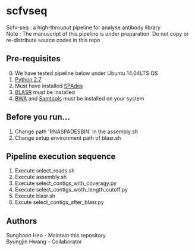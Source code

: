 # scfvseq
Scfv-seq : a high-throuput pipeline for analyse antibody library
<br>
Note : The manuscript of this pipeline is under preparation. Do not copy or re-distribute source codes in this repo

## Pre-requisites
0. We have tested pipeline below under Ubuntu 14.04LTS OS
1. [Python 2.7](https://www.python.org/)
2. Must have installed [SPAdes](http://bioinf.spbau.ru/spades)
3. [BLASR](https://github.com/PacificBiosciences/blasr) must be installed
4. [BWA](http://bio-bwa.sourceforge.net/) and [Samtools](http://www.htslib.org/) must be installed on your system

## Before you run...
1. Change path 'RNASPADESBIN' in the assembly.sh
2. Change setup environment path of blasr.sh

## Pipeline execution sequence
1. Execute select_reads.sh
2. Execute assembly.sh
3. Execute select_contigs_with_coveragy.py
4. Execute select_contigs_woth_length_cutoff.py
5. Execute blasr.sh
6. Excute select_contigs_after_blasr.py

## Authors
Sunghoon Heo - Maintain this repository<br>
Byungjin Hwang - Collaborator
